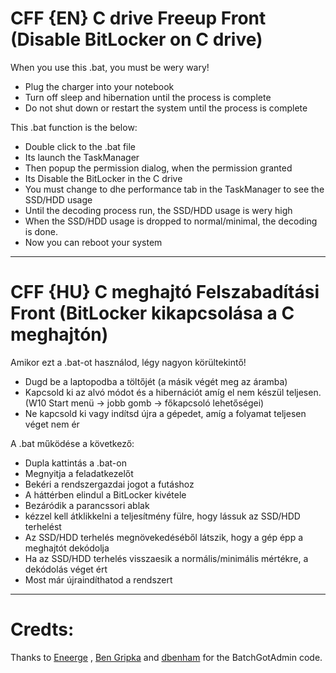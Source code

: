 # CFF {EN} C drive Freeup Front (Disable BitLocker on C drive)

When you use this .bat, you must be wery wary!
 - Plug the charger into your notebook
 - Turn off sleep and hibernation until the process is complete
 - Do not shut down or restart the system until the process is complete 

This .bat function is the below:
 - Double click to the .bat file
 - Its launch the TaskManager
 - Then popup the permission dialog, when the permission granted
 - Its Disable the BitLocker in the C drive
 - You must change to dhe performance tab in the TaskManager to see the SSD/HDD usage
 - Until the decoding process run, the SSD/HDD usage is wery high
 - When the SSD/HDD usage is dropped to normal/minimal, the decoding is done.
 - Now you can reboot your system

----------------------------------------------------

# CFF {HU} C meghajtó Felszabadítási Front (BitLocker kikapcsolása a C meghajtón)

Amikor ezt a .bat-ot használod, légy nagyon körültekintő!
 - Dugd be a laptopodba a töltőjét (a másik végét meg az áramba)
 - Kapcsold ki az alvó módot és a hibernációt amíg el nem készül teljesen. (W10 Start menü -> jobb gomb -> főkapcsoló lehetőségei)
 - Ne kapcsold ki vagy indítsd újra a gépedet, amíg a folyamat teljesen véget nem ér

A .bat működése a következő:
 - Dupla kattintás a .bat-on
 - Megnyitja a feladatkezelőt
 - Bekéri a rendszergazdai jogot a futáshoz
 - A háttérben elindul a BitLocker kivétele
 - Bezáródik a parancssori ablak
 - kézzel kell átklikkelni a teljesítmény fülre, hogy lássuk az SSD/HDD terhelést
 - Az SSD/HDD terhelés megnövekedéséből látszik, hogy a gép épp a meghajtót dekódolja
 - Ha az SSD/HDD terhelés visszaesik a normális/minimális mértékre, a dekódolás véget ért
 - Most már újraindíthatod a rendszert

----------------------------------------------------

# Credts:
Thanks to [Eneerge](https://sites.google.com/site/eneerge/scripts/batchgotadmin) , [Ben Gripka](https://stackoverflow.com/a/10052222/17388166) and [dbenham](https://stackoverflow.com/a/10052222/17388166) for the BatchGotAdmin code.
